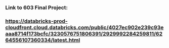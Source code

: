 ### Link to 603 Final Project:

### https://databricks-prod-cloudfront.cloud.databricks.com/public/4027ec902e239c93eaaa8714f173bcfc/3230576751806391/2929992284259811/6264556107360334/latest.html
